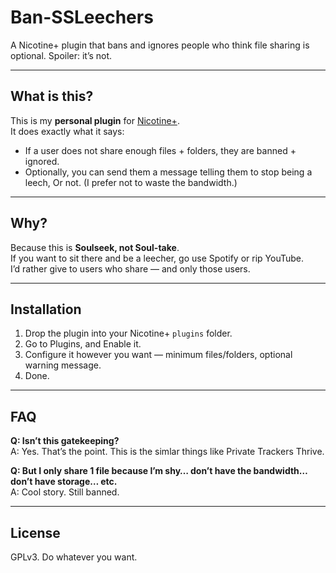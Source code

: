 # Ban-SSLeechers  

A Nicotine+ plugin that bans and ignores people who think file sharing is optional. Spoiler: it’s not.  

---

## What is this?  

This is my **personal plugin** for [Nicotine+](https://github.com/Nicotine-Plus/nicotine-plus).  
It does exactly what it says:  

* If a user does not share enough files +  folders, they are  banned + ignored.  
* Optionally, you can send them a message telling them to stop being a leech, Or not. (I prefer not to waste the bandwidth.)  

---

## Why?  

Because this is **Soulseek, not Soul-take**.  
If you want to sit there and be a leecher, go use Spotify or rip YouTube.  
I’d rather give to users who share — and only those users.  

---

## Installation  

1. Drop the plugin into your Nicotine+ `plugins` folder.  
2. Go to Plugins, and Enable it.  
3. Configure it however you want — minimum files/folders, optional warning message.  
4. Done.  

---

## FAQ  

**Q: Isn’t this gatekeeping?**  
A: Yes. That’s the point. This is the simlar things like Private Trackers Thrive. 

**Q: But I only share 1 file because I’m shy… don’t have the bandwidth… don’t have storage… etc.**  
A: Cool story. Still banned.  

---

## License  

GPLv3. Do whatever you want.

